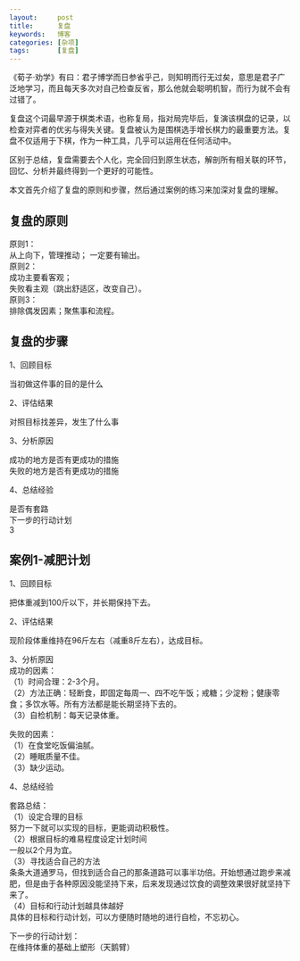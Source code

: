 ```yaml
---
layout:     post
title:      复盘
keywords:   博客
categories: [杂项]
tags:	    [复盘]
---
```


《荀子·劝学》有曰：君子博学而日参省乎己，则知明而行无过矣，意思是君子广泛地学习，而且每天多次对自己检查反省，那么他就会聪明机智，而行为就不会有过错了。   

复盘这个词最早源于棋类术语，也称复局，指对局完毕后，复演该棋盘的记录，以检查对弈者的优劣与得失关键。复盘被认为是围棋选手增长棋力的最重要方法。复盘不仅适用于下棋，作为一种工具，几乎可以运用在任何活动中。

区别于总结，复盘需要去个人化，完全回归到原生状态，解剖所有相关联的环节，回忆、分析并最终得到一个更好的可能性。  

本文首先介绍了复盘的原则和步骤，然后通过案例的练习来加深对复盘的理解。


## 复盘的原则  

原则1：   
从上向下，管理推动；
一定要有输出。  
原则2：     
成功主要看客观；  
失败看主观（跳出舒适区，改变自己）。  
原则3：  
排除偶发因素；聚焦事和流程。 
 

## 复盘的步骤  

1、回顾目标  

当初做这件事的目的是什么   

2、评估结果  

对照目标找差异，发生了什么事  

3、分析原因  

成功的地方是否有更成功的措施  
失败的地方是否有更成功的措施  

4、总结经验  

是否有套路   
下一步的行动计划  
3
## 案例1-减肥计划  

1、回顾目标  

把体重减到100斤以下，并长期保持下去。  

2、评估结果  

现阶段体重维持在96斤左右（减重8斤左右），达成目标。  

3、分析原因   
成功的因素：  
（1）时间合理：2-3个月。  
（2）方法正确：轻断食，即固定每周一、四不吃午饭；戒糖；少淀粉；健康零食；多饮水等。所有方法都是能长期坚持下去的。  
（3）自检机制：每天记录体重。  

失败的因素：  
（1）在食堂吃饭偏油腻。  
（2）睡眠质量不佳。   
（3）缺少运动。  

4、总结经验   

套路总结：   
（1）设定合理的目标  
努力一下就可以实现的目标，更能调动积极性。  
（2）根据目标的难易程度设定计划时间  
一般以2个月为宜。   
（3）寻找适合自己的方法  
条条大道通罗马，但找到适合自己的那条道路可以事半功倍。开始想通过跑步来减肥，但是由于各种原因没能坚持下来，后来发现通过饮食的调整效果很好就坚持下来了。  
（4）目标和行动计划越具体越好  
具体的目标和行动计划，可以方便随时随地的进行自检，不忘初心。  

下一步的行动计划：  
在维持体重的基础上塑形（天鹅臂）  










